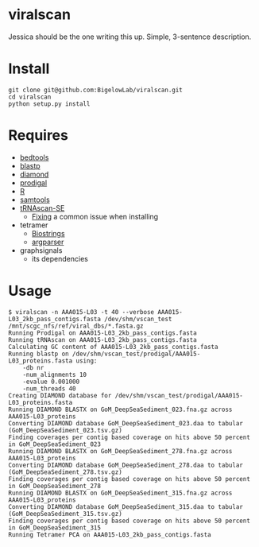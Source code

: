 # viralscan
Jessica should be the one writing this up. Simple, 3-sentence description.

# Install
```
git clone git@github.com:BigelowLab/viralscan.git
cd viralscan
python setup.py install
```

# Requires
+ [bedtools](https://github.com/arq5x/bedtools2)
+ [blastp](ftp://ftp.ncbi.nlm.nih.gov/blast/executables/blast+/LATEST)
+ [diamond](http://ab.inf.uni-tuebingen.de/software/diamond/)
+ [prodigal](https://github.com/hyattpd/Prodigal)
+ [R](http://cran.r-project.org/)
+ [samtools](https://github.com/samtools/samtools)
+ [tRNAscan-SE](http://selab.janelia.org/tRNAscan-SE/)
    + [Fixing](http://happykhan.com/getting-trnascan-to-work-on-linux.html) a common issue when installing
+ tetramer
    + [Biostrings](http://www.bioconductor.org/packages/release/bioc/html/Biostrings.html)
    + [argparser](https://bitbucket.org/djhshih/argparser)
+ graphsignals
    + its dependencies

# Usage
```
$ viralscan -n AAA015-L03 -t 40 --verbose AAA015-L03_2kb_pass_contigs.fasta /dev/shm/vscan_test /mnt/scgc_nfs/ref/viral_dbs/*.fasta.gz
Running Prodigal on AAA015-L03_2kb_pass_contigs.fasta
Running tRNAscan on AAA015-L03_2kb_pass_contigs.fasta
Calculating GC content of AAA015-L03_2kb_pass_contigs.fasta
Running blastp on /dev/shm/vscan_test/prodigal/AAA015-L03_proteins.fasta using:
    -db nr
    -num_alignments 10
    -evalue 0.001000
    -num_threads 40
Creating DIAMOND database for /dev/shm/vscan_test/prodigal/AAA015-L03_proteins.fasta
Running DIAMOND BLASTX on GoM_DeepSeaSediment_023.fna.gz across AAA015-L03_proteins
Converting DIAMOND database GoM_DeepSeaSediment_023.daa to tabular (GoM_DeepSeaSediment_023.tsv.gz)
Finding coverages per contig based coverage on hits above 50 percent in GoM_DeepSeaSediment_023
Running DIAMOND BLASTX on GoM_DeepSeaSediment_278.fna.gz across AAA015-L03_proteins
Converting DIAMOND database GoM_DeepSeaSediment_278.daa to tabular (GoM_DeepSeaSediment_278.tsv.gz)
Finding coverages per contig based coverage on hits above 50 percent in GoM_DeepSeaSediment_278
Running DIAMOND BLASTX on GoM_DeepSeaSediment_315.fna.gz across AAA015-L03_proteins
Converting DIAMOND database GoM_DeepSeaSediment_315.daa to tabular (GoM_DeepSeaSediment_315.tsv.gz)
Finding coverages per contig based coverage on hits above 50 percent in GoM_DeepSeaSediment_315
Running Tetramer PCA on AAA015-L03_2kb_pass_contigs.fasta
```

